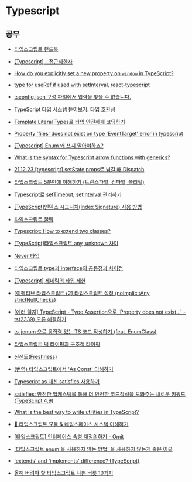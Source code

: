 # Typescript

## 공부

- [타입스크립트 핸드북](https://joshua1988.github.io/ts/intro.html)

- [[Typescript] - 접근제한자](https://tuhbm.github.io/2019/02/27/accessModifier/)

- [How do you explicitly set a new property on `window` in TypeScript?](https://stackoverflow.com/questions/12709074/how-do-you-explicitly-set-a-new-property-on-window-in-typescript)

- [type for useRef if used with setInterval, react-typescript](https://stackoverflow.com/questions/65638439/type-for-useref-if-used-with-setinterval-react-typescript)

- [tsconfig.json 구성 파일에서 입력을 찾을 수 없습니다.](https://velog.io/@heony/tsconfig.json-input-error)

- [TypeScript 타입 시스템 뜯어보기: 타입 호환성](https://toss.tech/article/typescript-type-compatibility)

- [Template Literal Types로 타입 안전하게 코딩하기](https://toss.tech/article/template-literal-types)

- [Property 'files' does not exist on type 'EventTarget' error in typescript](https://stackoverflow.com/questions/43176560/property-files-does-not-exist-on-type-eventtarget-error-in-typescript)

- [[Typescript] Enum 왜 쓰지 말아야하죠?](https://velog.io/@sensecodevalue/Typescript-Enum-%EC%99%9C-%EC%93%B0%EC%A7%80-%EB%A7%90%EC%95%84%EC%95%BC%ED%95%98%EC%A3%A0)

- [What is the syntax for Typescript arrow functions with generics?](https://stackoverflow.com/questions/32308370/what-is-the-syntax-for-typescript-arrow-functions-with-generics)

- [21.12.23 [typescript] setState props로 넘길 때 Dispatch](https://jemerald.tistory.com/127)

- [타입스크립트 5분만에 이해하기 (트랜스파일, 컴파일, 폴리필)](https://www.youtube.com/watch?v=9K4EL1jeSmk)

- [Typescript로 setTimeout, setInterval 관리하기](https://www.zodaland.com/tip/11)

- [[TypeScript]인덱스 시그니처(Index Signature) 사용 방법](https://developer-talk.tistory.com/297)

- [타입스크립트 꿀팁](https://fe-developers.kakaoent.com/2021/211012-typescript-tip/)

- [Typescript: How to extend two classes?](https://stackoverflow.com/questions/26948400/typescript-how-to-extend-two-classes)

- [[TypeScript]타입스크립트 any, unknown 차이](https://developer-talk.tistory.com/198)

- [Never 타입](https://radlohead.gitbook.io/typescript-deep-dive/type-system/never)

- [타입스크립트 type과 interface의 공통점과 차이점](https://yceffort.kr/2021/03/typescript-interface-vs-type)

- [[Typescript] 제네릭의 타입 제한](https://joylee-developer.tistory.com/199)

- [[이펙티브 타입스크립트+2] 타입스크립트 설정 (noImplicitAny, strictNullChecks)](https://junghyunkim.tistory.com/entry/이펙티브-타입스크립트2-타입스크립트-설정-noImplicitAny-strictNullChecks)

- [[에러 일지] TypeScript - Type Assertion으로 'Property does not exist...' - ts(2339) 오류 해결하기](https://velog.io/@nemo/typescript-type-assertion)

- [ts-jenum 으로 응집력 있는 TS 코드 작성하기 (feat. EnumClass)](https://jojoldu.tistory.com/621)

- [타입스크립트 덕 타이핑과 구조적 타이핑](https://sambalim.tistory.com/158)

- [신선도(Freshness)](https://radlohead.gitbook.io/typescript-deep-dive/type-system/freshness)

- [(번역) 타입스크립트에서 'As Const' 이해하기](https://soobing.github.io/typescript/typescript-as-const/)

- [Typescript as 대신 satisfies 사용하기](https://ko-de-dev-green.tistory.com/110)

- [satisfies: 안전한 업캐스팅을 통해 더 안전한 코드작성을 도와주는 새로운 키워드(TypeScript 4.9)](https://engineering.ab180.co/stories/satisfies-safe-upcasting)

- [What is the best way to write utilities in TypeScript?](https://olegvaraksin.medium.com/what-is-the-best-way-to-write-utilities-in-typescript-e3cae916fe30)

- [📘 타입스크립트 모듈 & 네임스페이스 시스템 이해하기](https://inpa.tistory.com/entry/TS-%F0%9F%93%98-%ED%83%80%EC%9E%85%EC%8A%A4%ED%81%AC%EB%A6%BD%ED%8A%B8-%EB%AA%A8%EB%93%88-%EB%84%A4%EC%9E%84%EC%8A%A4%ED%8E%98%EC%9D%B4%EC%8A%A4-%EC%8B%9C%EC%8A%A4%ED%85%9C-%EC%9D%B4%ED%95%B4%ED%95%98%EA%B8%B0)

- [[타입스크립트] 인터페이스 속성 재정의하기 - Omit](https://cheeseb.github.io/typescript/typescript-utility-omit/)

- ['타입스크립트 enum 을 사용하지 않는 방법' 을 사용하지 않는게 좋은 이유](https://velog.io/@vraimentres/typescript-enum)

- ['extends' and 'implements' difference? (TypeScript)](https://stackoverflow.com/questions/38834625/extends-and-implements-difference-typescript)

- [올해 버려야 할 타입스크립트 나쁜 버릇 10가지](https://ui.toast.com/weekly-pick/ko_20210217)
